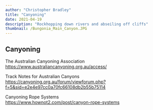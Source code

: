 ```yaml
---
author: "Christopher Bradley"
title: "Canyoning"
date: 2021-04-19
description: "Rockhopping down rivers and abseiling off cliffs"
thumbnail: /Bungonia_Main_Canyon.JPG
---
```


## Canyoning

The Australian Canyoning Association
https://www.australiancanyoning.org.au/access/

Track Notes for Australian Canyons  
https://canyoning.org.au/forum/viewforum.php?f=5&sid=e2e4e97cc0a70fc66108db2b55b75114

Canyoning Rope Systems  
https://www.hownot2.com/post/canyon-rope-systems